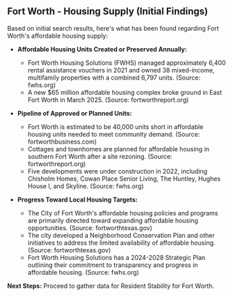## Fort Worth - Housing Supply (Initial Findings)

Based on initial search results, here's what has been found regarding Fort Worth's affordable housing supply:

*   **Affordable Housing Units Created or Preserved Annually:**
    *   Fort Worth Housing Solutions (FWHS) managed approximately 6,400 rental assistance vouchers in 2021 and owned 38 mixed-income, multifamily properties with a combined 6,797 units. (Source: fwhs.org)
    *   A new $65 million affordable housing complex broke ground in East Fort Worth in March 2025. (Source: fortworthreport.org)

*   **Pipeline of Approved or Planned Units:**
    *   Fort Worth is estimated to be 40,000 units short in affordable housing units needed to meet community demand. (Source: fortworthbusiness.com)
    *   Cottages and townhomes are planned for affordable housing in southern Fort Worth after a site rezoning. (Source: fortworthreport.org)
    *   Five developments were under construction in 2022, including Chisholm Homes, Cowan Place Senior Living, The Huntley, Hughes House I, and Skyline. (Source: fwhs.org)

*   **Progress Toward Local Housing Targets:**
    *   The City of Fort Worth's affordable housing policies and programs are primarily directed toward expanding affordable housing opportunities. (Source: fortworthtexas.gov)
    *   The city developed a Neighborhood Conservation Plan and other initiatives to address the limited availability of affordable housing. (Source: fortworthtexas.gov)
    *   Fort Worth Housing Solutions has a 2024-2028 Strategic Plan outlining their commitment to transparency and progress in affordable housing. (Source: fwhs.org)

**Next Steps:** Proceed to gather data for Resident Stability for Fort Worth.

